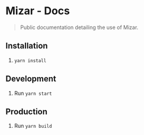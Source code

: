 # Mizar - Docs
> Public documentation detailing the use of Mizar.

## Installation
1. `yarn install`
   
## Development
1. Run `yarn start`

## Production
1. Run `yarn build`
